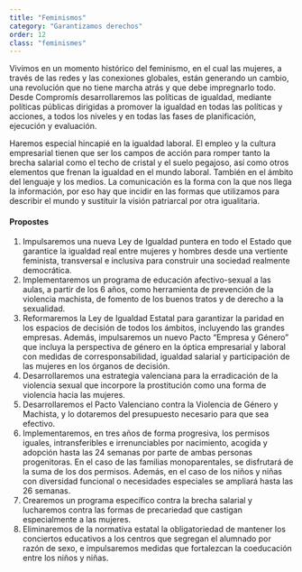 ```yaml
---
title: "Feminismos"
category: "Garantizamos derechos"
order: 12
class: "feminismes"
---
```


<div class="programa-intro">

Vivimos en un momento histórico del feminismo, en el cual las mujeres, a través de las redes y las conexiones globales, están generando un cambio, una revolución que no tiene marcha atrás y que debe impregnarlo todo. Desde Compromís desarrollaremos las políticas de igualdad, mediante políticas públicas dirigidas a promover la igualdad en todas las políticas y acciones, a todos los niveles y en todas las fases de planificación, ejecución y evaluación.

Haremos especial hincapié en la igualdad laboral. El empleo y la cultura empresarial tienen que ser los campos de acción para romper tanto la brecha salarial como el techo de cristal y el suelo pegajoso, así como otros elementos que frenan la igualdad en el mundo laboral. También en el ámbito del lenguaje y los medios. La comunicación es la forma con la que nos llega la información, por eso hay que incidir en las formas que utilizamos para describir el mundo y sustituir la visión patriarcal por otra igualitaria. 

</div>

<div class="programa-box">

#### Propostes

1.	Impulsaremos una nueva Ley de Igualdad puntera en todo el Estado que garantice la igualdad real entre mujeres y hombres desde una vertiente feminista, transversal e inclusiva para construir una sociedad realmente democrática.
2.	Implementaremos un programa de educación afectivo-sexual a las aulas, a partir de los 6 años, como herramienta de prevención de la violencia machista, de fomento de los buenos tratos y de derecho a la sexualidad.
3.	Reformaremos la Ley de Igualdad Estatal para garantizar la paridad en los espacios de decisión de todos los ámbitos, incluyendo las grandes empresas. Además, impulsaremos un nuevo Pacto “Empresa y Género” que incluya la perspectiva de género en la óptica empresarial y laboral con medidas de corresponsabilidad, igualdad salarial y participación de las mujeres en los órganos de decisión.
4.	Desarrollaremos una estrategia valenciana para la erradicación de la violencia sexual que incorpore la prostitución como una forma de violencia hacia las mujeres.
5.	Desarrollaremos el Pacto Valenciano contra la Violencia de Género y Machista, y lo dotaremos del presupuesto necesario para que sea efectivo.
6.	Implementaremos, en tres años de forma progresiva, los permisos iguales, intransferibles e irrenunciables por nacimiento, acogida y adopción hasta las 24 semanas por parte de ambas personas progenitoras. En el caso de las familias monoparentales, se disfrutará de la suma de los dos permisos. Además, en el caso de los niños y niñas con diversidad funcional o necesidades especiales se ampliará hasta las 26 semanas.
7.	Crearemos un programa específico contra la brecha salarial y lucharemos contra las formas de precariedad que castigan especialmente a las mujeres.
8.	Eliminaremos de la normativa estatal la obligatoriedad de mantener los conciertos educativos a los centros que segregan el alumnado por razón de sexo, e impulsaremos medidas que fortalezcan la coeducación entre los niños y niñas.

</div>